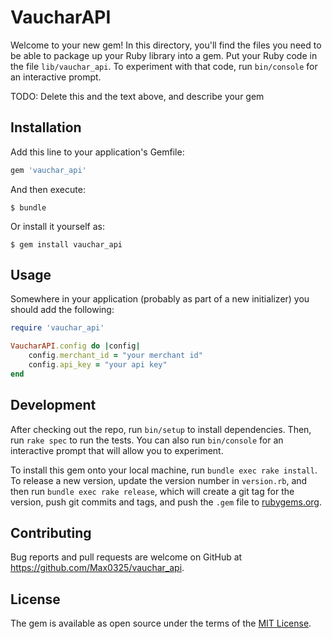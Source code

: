 # VaucharAPI

Welcome to your new gem! In this directory, you'll find the files you need to be able to package up your Ruby library into a gem. Put your Ruby code in the file `lib/vauchar_api`. To experiment with that code, run `bin/console` for an interactive prompt.

TODO: Delete this and the text above, and describe your gem

## Installation

Add this line to your application's Gemfile:

```ruby
gem 'vauchar_api'
```

And then execute:

    $ bundle

Or install it yourself as:

    $ gem install vauchar_api

## Usage

Somewhere in your application (probably as part of a new initializer) you should add the following:

```ruby
require 'vauchar_api'

VaucharAPI.config do |config|
    config.merchant_id = "your merchant id"
    config.api_key = "your api key"
end
```

## Development

After checking out the repo, run `bin/setup` to install dependencies. Then, run `rake spec` to run the tests. You can also run `bin/console` for an interactive prompt that will allow you to experiment.

To install this gem onto your local machine, run `bundle exec rake install`. To release a new version, update the version number in `version.rb`, and then run `bundle exec rake release`, which will create a git tag for the version, push git commits and tags, and push the `.gem` file to [rubygems.org](https://rubygems.org).

## Contributing

Bug reports and pull requests are welcome on GitHub at https://github.com/Max0325/vauchar_api.

## License

The gem is available as open source under the terms of the [MIT License](https://opensource.org/licenses/MIT).
